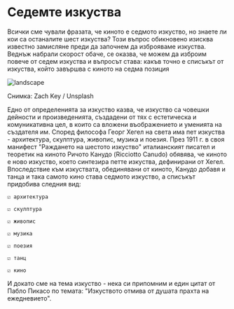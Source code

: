 # Седемте изкуства

Всички сме чували фразата, че киното е седмото изкуство, но знаете ли кои са останалите шест изкуства? Този въпрос обикновено изисква известно замисляне преди да започнем да изброяваме изкуства. Веднъж набрали скорост обаче, се оказва, че можем да изброим повече от седем изкуства и въпросът става: какъв точно е списъкът от изкуства, който завършва с киното на седма позиция

![landscape](https://images.unsplash.com/photo-1492037766660-2a56f9eb3fcb?q=80&w=1470&auto=format&fit=crop&ixlib=rb-4.0.3&ixid=M3wxMjA3fDB8MHxwaG90by1wYWdlfHx8fGVufDB8fHx8fA%3D%3D)

Снимка: Zach Key / Unsplash

Едно от определенията за изкуство казва, че изкуство са човешки дейности и произведенията, създадени от тях с естетическа и комуникативна цел, в които са вложени въображението и уменията на създателя им. Според философа Георг Хегел на света има пет изкуства - архитектура, скулптура, живопис, музика и поезия. През 1911 г. в своя манифест "Раждането на шестото изкуство" италианският писател и теоретик на киното Ричото Канудо (Ricciotto Canudo) обявява, че киното е ново изкуство, което синтезира петте изкуства, дефинирани от Хегел. Впоследствие към изкуствата, обединявани от киното, Канудо добавя и танца и така самото кино става седмото изкуство, a списъкът придобива следния вид:

    ☑ архитектура

    ☑ скулптура

    ☑ живопис

    ☑ музика

    ☑ поезия

    ☑ танц

    ☑ кино

И докато сме на тема изкуство - нека си припомним и един цитат от Пабло Пикасо по темата: "Изкуството отмива от душата прахта на ежедневието".